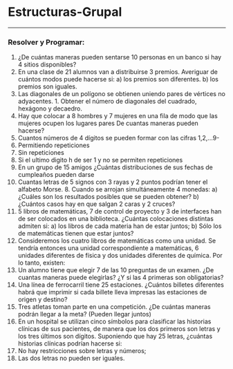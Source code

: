 # Estructuras-Grupal

---  

### Resolver y Programar:  

1. ¿De cuántas maneras pueden sentarse 10 personas en un banco si hay 4 sitios disponibles?
2. En una clase de 21 alumnos van a distribuirse 3 premios. Averiguar de cuántos modos puede hacerse si:
a) los premios son diferentes.
b) los premios son iguales.
3. Las diagonales de un polígono se obtienen uniendo pares de vértices no adyacentes. 1. Obtener el número de diagonales del cuadrado, hexágono y decaedro.
4. Hay que colocar a 8 hombres y 7 mujeres en una fila de modo que las mujeres ocupen los lugares pares De cuantas maneras pueden hacerse?
5. Cuantos números de 4 dígitos se pueden formar con las cifras 1,2,...9-
  1. Permitiendo repeticiones
  2. Sin repeticiones
3. Si el ultimo digito h de ser 1 y no se permiten repeticiones
6. En un grupo de 15 amigos ¿Cuántas distribuciones de sus fechas de cumpleaños pueden darse
7. Cuantas letras de 5 signos con 3 rayas y 2 puntos podrían tener el alfabeto Morse. 8. Cuando se arrojan simultáneamente 4 monedas:
a) ¿Cuáles son los resultados posibles que se pueden obtener?
b) ¿Cuántos casos hay en que salgan 2 caras y 2 cruces?
9. 5 libros de matemáticas, 7 de control de proyecto y 3 de interfaces han de ser colocados en una biblioteca. ¿Cuántas colocaciones distintas admiten si:
a) los libros de cada materia han de estar juntos;
b) Sólo los de matemáticas tienen que estar juntos?
10. Consideremos los cuatro libros de matemáticas como una unidad. Se tendría entonces una unidad correspondiente a matemáticas, 6 unidades diferentes de física y dos unidades diferentes de química. Por lo tanto, existen:
11. Un alumno tiene que elegir 7 de las 10 preguntas de un examen. ¿De cuantas maneras puede elegirlas? ¿Y si las 4 primeras son obligatorias?
12. Una línea de ferrocarril tiene 25 estaciones. ¿Cuántos billetes diferentes habrá que imprimir si cada billete lleva impresas las estaciones de origen y destino?
13. Tres atletas toman parte en una competición. ¿De cuántas maneras podrán llegar a la meta? (Pueden llegar juntos)
14. En un hospital se utilizan cinco símbolos para clasificar las historias clínicas de sus pacientes, de manera que los dos primeros son letras y los tres últimos son dígitos. Suponiendo que hay 25 letras, ¿cuántas historias clínicas podrían hacerse si:
1. No hay restricciones sobre letras y números;
2. Las dos letras no pueden ser iguales.
